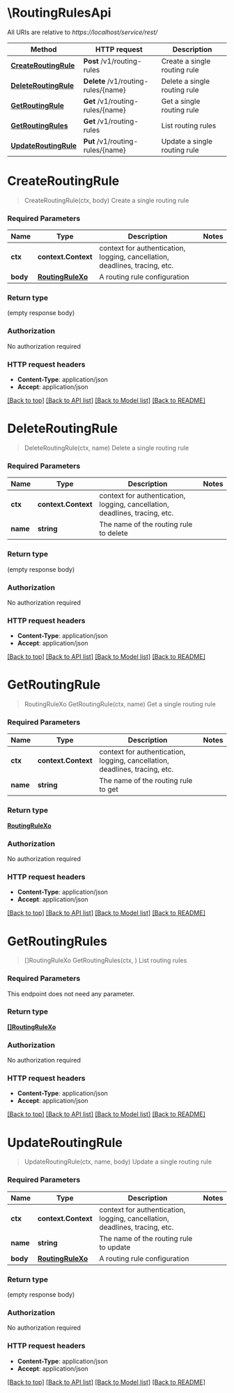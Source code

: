 # \RoutingRulesApi

All URIs are relative to *https://localhost/service/rest/*

Method | HTTP request | Description
------------- | ------------- | -------------
[**CreateRoutingRule**](RoutingRulesApi.md#CreateRoutingRule) | **Post** /v1/routing-rules | Create a single routing rule
[**DeleteRoutingRule**](RoutingRulesApi.md#DeleteRoutingRule) | **Delete** /v1/routing-rules/{name} | Delete a single routing rule
[**GetRoutingRule**](RoutingRulesApi.md#GetRoutingRule) | **Get** /v1/routing-rules/{name} | Get a single routing rule
[**GetRoutingRules**](RoutingRulesApi.md#GetRoutingRules) | **Get** /v1/routing-rules | List routing rules
[**UpdateRoutingRule**](RoutingRulesApi.md#UpdateRoutingRule) | **Put** /v1/routing-rules/{name} | Update a single routing rule


# **CreateRoutingRule**
> CreateRoutingRule(ctx, body)
Create a single routing rule



### Required Parameters

Name | Type | Description  | Notes
------------- | ------------- | ------------- | -------------
 **ctx** | **context.Context** | context for authentication, logging, cancellation, deadlines, tracing, etc.
  **body** | [**RoutingRuleXo**](RoutingRuleXo.md)| A routing rule configuration | 

### Return type

 (empty response body)

### Authorization

No authorization required

### HTTP request headers

 - **Content-Type**: application/json
 - **Accept**: application/json

[[Back to top]](#) [[Back to API list]](../README.md#documentation-for-api-endpoints) [[Back to Model list]](../README.md#documentation-for-models) [[Back to README]](../README.md)

# **DeleteRoutingRule**
> DeleteRoutingRule(ctx, name)
Delete a single routing rule



### Required Parameters

Name | Type | Description  | Notes
------------- | ------------- | ------------- | -------------
 **ctx** | **context.Context** | context for authentication, logging, cancellation, deadlines, tracing, etc.
  **name** | **string**| The name of the routing rule to delete | 

### Return type

 (empty response body)

### Authorization

No authorization required

### HTTP request headers

 - **Content-Type**: application/json
 - **Accept**: application/json

[[Back to top]](#) [[Back to API list]](../README.md#documentation-for-api-endpoints) [[Back to Model list]](../README.md#documentation-for-models) [[Back to README]](../README.md)

# **GetRoutingRule**
> RoutingRuleXo GetRoutingRule(ctx, name)
Get a single routing rule



### Required Parameters

Name | Type | Description  | Notes
------------- | ------------- | ------------- | -------------
 **ctx** | **context.Context** | context for authentication, logging, cancellation, deadlines, tracing, etc.
  **name** | **string**| The name of the routing rule to get | 

### Return type

[**RoutingRuleXo**](RoutingRuleXO.md)

### Authorization

No authorization required

### HTTP request headers

 - **Content-Type**: application/json
 - **Accept**: application/json

[[Back to top]](#) [[Back to API list]](../README.md#documentation-for-api-endpoints) [[Back to Model list]](../README.md#documentation-for-models) [[Back to README]](../README.md)

# **GetRoutingRules**
> []RoutingRuleXo GetRoutingRules(ctx, )
List routing rules



### Required Parameters
This endpoint does not need any parameter.

### Return type

[**[]RoutingRuleXo**](RoutingRuleXO.md)

### Authorization

No authorization required

### HTTP request headers

 - **Content-Type**: application/json
 - **Accept**: application/json

[[Back to top]](#) [[Back to API list]](../README.md#documentation-for-api-endpoints) [[Back to Model list]](../README.md#documentation-for-models) [[Back to README]](../README.md)

# **UpdateRoutingRule**
> UpdateRoutingRule(ctx, name, body)
Update a single routing rule



### Required Parameters

Name | Type | Description  | Notes
------------- | ------------- | ------------- | -------------
 **ctx** | **context.Context** | context for authentication, logging, cancellation, deadlines, tracing, etc.
  **name** | **string**| The name of the routing rule to update | 
  **body** | [**RoutingRuleXo**](RoutingRuleXo.md)| A routing rule configuration | 

### Return type

 (empty response body)

### Authorization

No authorization required

### HTTP request headers

 - **Content-Type**: application/json
 - **Accept**: application/json

[[Back to top]](#) [[Back to API list]](../README.md#documentation-for-api-endpoints) [[Back to Model list]](../README.md#documentation-for-models) [[Back to README]](../README.md)

